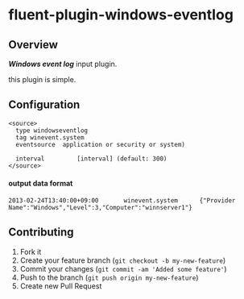 # fluent-plugin-windows-eventlog 


## Overview
***Windows event log*** input plugin.  

this plugin is simple.  


## Configuration

```config
<source>
  type windowseventlog
  tag winevent.system
  eventsource  application or security or system)

  interval         [interval] (default: 300)
</source>

```

#### output data format

```
2013-02-24T13:40:00+09:00       winevent.system      {"Provider Name":"Windows","Level":3,"Computer":"winnserver1"}
```


## Contributing

1. Fork it
2. Create your feature branch (`git checkout -b my-new-feature`)
3. Commit your changes (`git commit -am 'Added some feature'`)
4. Push to the branch (`git push origin my-new-feature`)
5. Create new Pull Request
